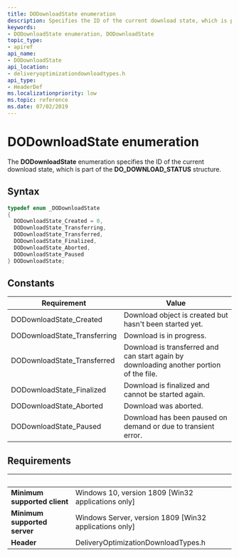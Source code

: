 ```yaml
---
title: DODownloadState enumeration
description: Specifies the ID of the current download state, which is part of the **DO_DOWNLOAD_STATUS** structure.
keywords:
- DODownloadState enumeration, DODownloadState
topic_type:
- apiref
api_name:
- DODownloadState
api_location:
- deliveryoptimizationdownloadtypes.h
api_type:
- HeaderDef
ms.localizationpriority: low
ms.topic: reference
ms.date: 07/02/2019
---
```


# DODownloadState enumeration

The **DODownloadState** enumeration specifies the ID of the current download state, which is part of the **DO_DOWNLOAD_STATUS** structure.

## Syntax

```cpp
typedef enum _DODownloadState
{
  DODownloadState_Created = 0, 
  DODownloadState_Transferring,
  DODownloadState_Transferred, 
  DODownloadState_Finalized,   
  DODownloadState_Aborted,     
  DODownloadState_Paused
} DODownloadState;
```

## Constants

| Requirement | Value |
|-|-|
| DODownloadState_Created | Download object is created but hasn't been started yet. |
| DODownloadState_Transferring | Download is in progress. |
| DODownloadState_Transferred | Download is transferred and can start again by downloading another portion of the file. |
| DODownloadState_Finalized | Download is finalized and cannot be started again. |
| DODownloadState_Aborted | Download was aborted. |
| DODownloadState_Paused | Download has been paused on demand or due to transient error. |

## Requirements

| &nbsp; | &nbsp; |
| ---- |:---- |
| **Minimum supported client** | Windows 10, version 1809 \[Win32 applications only\] |
| **Minimum supported server** | Windows Server, version 1809 \[Win32 applications only\] |
| **Header** | DeliveryOptimizationDownloadTypes.h |
